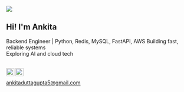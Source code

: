 ![](https://visitor-badge.glitch.me/badge?page_id=ankitaduttagupta.ankitaduttagupta)

## Hi! I'm Ankita
Backend Engineer | Python, Redis, MySQL, FastAPI, AWS
Building fast, reliable systems  
Exploring AI and cloud tech


<br/>

<a href="https://www.linkedin.com/in/ankitaduttagupta5/">
  <img align="left" alt="Ankita's LinkdeIN" width="22px" src="https://cdn.jsdelivr.net/npm/simple-icons@v3/icons/linkedin.svg" />
</a>
<a href="https://www.instagram.com/gupta_ankita1415/">
  <img align="left" alt="Ankita's Instagram" width="22px" src="https://cdn.jsdelivr.net/npm/simple-icons@v3/icons/instagram.svg" />
</a>
<br/>

ankitaduttagupta5@gmail.com



